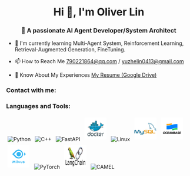 <h1 align="center">Hi 👋, I'm Oliver Lin</h1>

<h3 align="center"><strong>🚀 A passionate AI Agent Developer/System Architect</strong></h3>

- 🌱 I'm currently learning Multi-Agent System, Reinforcement Learning, Retrieval-Augmented Generation, FineTuning.

- 📫 How to Reach Me 790221864@qq.com / yuzhelin0413@gmail.com

- 📄 Know About My Experiences [My Resume (Google Drive)](https://drive.google.com/file/d/1mcfaagczm11w6RVDzHBok4JTdhpvUTk8/view?usp=drive_link)

<h3 align="left"><strong>Contact with me:</strong></h3>

<h3 align="left">Languages and Tools:</h3>
<div>
<!-- 🧑‍💻 编程语言 & 框架 -->
<img src="https://cdn.jsdelivr.net/gh/devicons/devicon/icons/python/python-original.svg" alt="Python" width="60" height="60" style="margin:4px;" />
<img src="https://cdn.jsdelivr.net/gh/devicons/devicon/icons/cplusplus/cplusplus-original.svg" alt="C++" width="60" height="60" style="margin:4px;" />
<img src="https://fastapi.tiangolo.com/img/logo-margin/logo-teal.svg" alt="FastAPI" width="60" height="60" style="margin:4px;" />

<!-- 📦 容器 & 后端 -->
<img src="https://raw.githubusercontent.com/docker-library/docs/master/docker/logo.png" alt="Docker" width="60" height="60" style="margin:4px;" />

<!-- 🐧 操作系统 -->
<img src="https://upload.wikimedia.org/wikipedia/commons/a/af/Tux.png" alt="Linux" width="60" height="60" style="margin:4px;" />

<!-- 🛢️ 数据库 -->
<img src="https://raw.githubusercontent.com/devicons/devicon/master/icons/mysql/mysql-original-wordmark.svg" alt="MySQL" width="60" height="60" style="margin:4px;" />
<img src="https://github.com/Ol1ver0413/Ol1ver0413/blob/main/assert_logo/oceanbase.jpg" alt="OceanBase" width="60" height="60" style="margin:4px;" />

<!-- 📚 向量数据库 -->
<img src="https://github.com/Ol1ver0413/Ol1ver0413/blob/main/assert_logo/milvus.png" alt="Milvus" width="60" height="60" style="margin:4px;" />

<!-- 🧠 AI 框架 -->
<img src="https://pytorch.org/assets/images/pytorch-logo.png" alt="PyTorch" width="60" height="60" style="margin:4px;" />

<!-- 🤖 多智能体 & 推理框架 -->
<img src="https://github.com/Ol1ver0413/Ol1ver0413/blob/main/assert_logo/langchain.jpg" alt="LangChain" width="60" height="60" style="margin:4px;" />
<img src="https://github.com/camel-ai/camel/blob/master/misc/logo_light.png" alt="CAMEL" width="60" height="60" style="margin:4px;" />

</div>

